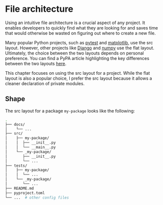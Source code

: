 # File architecture

Using an intuitive file architecture is a crucial aspect of any project. It enables developers to quickly find what they are looking for and saves time that would otherwise be wasted on figuring out where to create a new file.

Many popular Python projects, such as [pytest](https://github.com/pytest-dev/pytest) and [matplotlib](https://github.com/matplotlib/matplotlib), use the src layout. However, other projects like [Django](https://github.com/django/django) and [numpy](https://github.com/numpy/numpy/tree/main) use the flat layout. Ultimately, the choice between the two layouts depends on personal preference. You can find a PyPA article highlighting the key differences between the two layouts [here](https://packaging.python.org/en/latest/discussions/src-layout-vs-flat-layout/).

This chapter focuses on using the src layout for a project. While the flat layout is also a popular choice, I prefer the src layout because it allows a cleaner declaration of private modules.

## Shape

The src layout for a package `my-package` looks like the following:

```sh
.
├── docs/
│    └── ...
├── src/
│    ├── my-package/
│    │  ├── __init__.py
│    │  └── __main__.py
│    └── _my-package/
│       ├── __init__.py
│       └── ...
├── tests/
│    ├── my-package/
│    │  └── ...
│    └── _my-package/
│       └── ...
├── README.md
├── pyproject.toml
└── ...  # other config files
```
